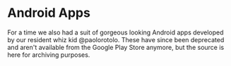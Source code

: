 # Android Apps
For a time we also had a suit of gorgeous looking Android apps developed by our resident whiz kid @paolorotolo. These have since been deprecated and aren't available from the Google Play Store anymore, but the source is here for archiving purposes.
